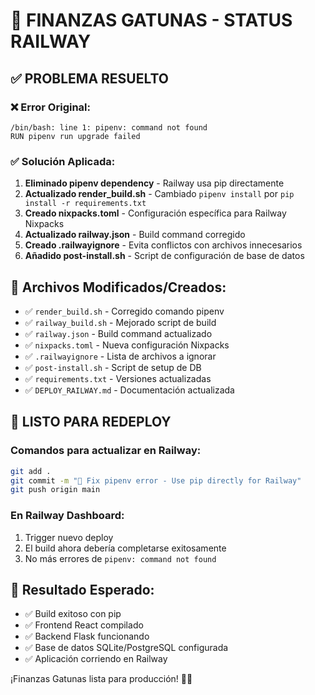 # 🚀 FINANZAS GATUNAS - STATUS RAILWAY

## ✅ PROBLEMA RESUELTO

### ❌ Error Original:

```
/bin/bash: line 1: pipenv: command not found
RUN pipenv run upgrade failed
```

### ✅ Solución Aplicada:

1. **Eliminado pipenv dependency** - Railway usa pip directamente
2. **Actualizado render_build.sh** - Cambiado `pipenv install` por `pip install -r requirements.txt`
3. **Creado nixpacks.toml** - Configuración específica para Railway Nixpacks
4. **Actualizado railway.json** - Build command corregido
5. **Creado .railwayignore** - Evita conflictos con archivos innecesarios
6. **Añadido post-install.sh** - Script de configuración de base de datos

## 📁 Archivos Modificados/Creados:

- ✅ `render_build.sh` - Corregido comando pipenv
- ✅ `railway_build.sh` - Mejorado script de build
- ✅ `railway.json` - Build command actualizado
- ✅ `nixpacks.toml` - Nueva configuración Nixpacks
- ✅ `.railwayignore` - Lista de archivos a ignorar
- ✅ `post-install.sh` - Script de setup de DB
- ✅ `requirements.txt` - Versiones actualizadas
- ✅ `DEPLOY_RAILWAY.md` - Documentación actualizada

## 🚀 LISTO PARA REDEPLOY

### Comandos para actualizar en Railway:

```bash
git add .
git commit -m "🔧 Fix pipenv error - Use pip directly for Railway"
git push origin main
```

### En Railway Dashboard:

1. Trigger nuevo deploy
2. El build ahora debería completarse exitosamente
3. No más errores de `pipenv: command not found`

## 🎯 Resultado Esperado:

- ✅ Build exitoso con pip
- ✅ Frontend React compilado
- ✅ Backend Flask funcionando
- ✅ Base de datos SQLite/PostgreSQL configurada
- ✅ Aplicación corriendo en Railway

¡Finanzas Gatunas lista para producción! 🐾✨
